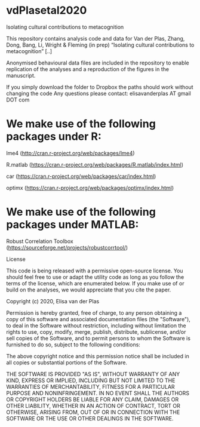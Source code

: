 # vdPlasetal2020
Isolating cultural contributions to metacognition

This repository contains analysis code and data for Van der Plas, Zhang, Dong, Bang, Li, Wright & Fleming (in prep) “Isolating cultural contributions to metacognition” [..]

Anonymised behavioural data files are included in the repository to enable replication of the analyses and a reproduction of the figures in the manuscript. 

If you simply download the folder to Dropbox the paths should work without changing the code
Any questions please contact: elisavanderplas AT gmail DOT com

# We make use of the following packages under R:

lme4 (http://cran.r-project.org/web/packages/lme4)

R.matlab (https://cran.r-project.org/web/packages/R.matlab/index.html)

car (https://cran.r-project.org/web/packages/car/index.html)

optimx (https://cran.r-project.org/web/packages/optimx/index.html)


# We make use of the following packages under MATLAB: 

Robust Correlation Toolbox (https://sourceforge.net/projects/robustcorrtool/) 

License

This code is being released with a permissive open-source license. You should feel free to use or adapt the utility code as long as you follow the terms of the license, which are enumerated below. If you make use of or build on the analyses, we would appreciate that you cite the paper.

Copyright (c) 2020, Elisa van der Plas

Permission is hereby granted, free of charge, to any person obtaining a copy of this software and associated documentation files (the "Software"), to deal in the Software without restriction, including without limitation the rights to use, copy, modify, merge, publish, distribute, sublicense, and/or sell copies of the Software, and to permit persons to whom the Software is furnished to do so, subject to the following conditions:

The above copyright notice and this permission notice shall be included in all copies or substantial portions of the Software.

THE SOFTWARE IS PROVIDED "AS IS", WITHOUT WARRANTY OF ANY KIND, EXPRESS OR IMPLIED, INCLUDING BUT NOT LIMITED TO THE WARRANTIES OF MERCHANTABILITY, FITNESS FOR A PARTICULAR PURPOSE AND NONINFRINGEMENT. IN NO EVENT SHALL THE AUTHORS OR COPYRIGHT HOLDERS BE LIABLE FOR ANY CLAIM, DAMAGES OR OTHER LIABILITY, WHETHER IN AN ACTION OF CONTRACT, TORT OR OTHERWISE, ARISING FROM, OUT OF OR IN CONNECTION WITH THE SOFTWARE OR THE USE OR OTHER DEALINGS IN THE SOFTWARE.

